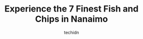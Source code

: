 ---
layout: ampstory
image: https://i0.wp.com/www.auto.or.id/wp-content/uploads/2023/06/maggies-seafood-market-fish-chips-eatery-0-nanaimo-1686327255.jpeg?resize=640,853
author: techidn
featured: false
description: Nanaimo, British Columbia, Canada is a haven for Fish and Chips enthusiasts, boasting an impressive array of 7 top-notch establishments. Whether youre a seasoned connoisseur or simply curio
title: Experience the 7 Finest Fish and Chips in Nanaimo
cover:
   title: Experience the 7 Finest Fish and Chips in Nanaimo
   subtitle: AUTO.OR.ID
   background: https://www.auto.or.id/wp-content/uploads/2023/06/maggies-seafood-market-fish-chips-eatery-0-nanaimo-1686327255.jpeg

pages: 
 - layout: thirds
   top: <h1>#1 Firehouse Grill</h1>
   bottom: "<p>I came here for mothers day dinner and it was fantastic. All three of our meals were delicious. The wait was a little long but it was mothers day so I get it. I had the </p>"
   background: https://www.auto.or.id/wp-content/uploads/2023/06/maggies-seafood-market-fish-chips-eatery-1-nanaimo-1686327256.jpeg
   backgroundblur: true
 - layout: thirds
   top: <h1>#2 Lighthouse Bistro & Pub</h1>
   bottom: "<p>50 Anchor Way, Nanaimo, BC V9R 7B5, Canada</p>"
   background: https://www.auto.or.id/wp-content/uploads/2023/06/maggies-seafood-market-fish-chips-eatery-2-nanaimo-1686327257.jpeg
   cta:
      link: https://www.auto.or.id/experience-the-7-finest-fish-and-chips-in-nanaimo/
      text: Experience the 7 Finest Fish and Chips in Nanaimo
 - layout: thirds
   top: <h1>#3 Dinghy Dock Pub</h1>
   bottom: "<p>8 Pirates Ln, Nanaimo, BC V9R 6R1, Canada</p>"
   background: https://images.unsplash.com/photo-1536700503339-1e4b06520771?ixlib=rb-4.0.3&ixid=MnwxMjA3fDB8MHxwaG90by1wYWdlfHx8fGVufDB8fHx8&auto=format&fit=crop&w=640&h=853&q=80
   cta:
      link: https://www.auto.or.id/experience-the-7-finest-fish-and-chips-in-nanaimo/
      text: Experience the 7 Finest Fish and Chips in Nanaimo
 - layout: thirds
   top: <h1>#4 Trollers Fish & Chips</h1>
   bottom: "<p>10 Wharf Street, FLOAT F, Nanaimo, BC V9R 2X3, Canada</p>"
   background: https://images.unsplash.com/photo-1639928845176-2804838ca715?ixlib=rb-4.0.3&ixid=MnwxMjA3fDB8MHxwaG90by1wYWdlfHx8fGVufDB8fHx8&auto=format&fit=crop&w=640&h=853&q=80
   cta:
      link: https://www.auto.or.id/experience-the-7-finest-fish-and-chips-in-nanaimo/
      text: Experience the 7 Finest Fish and Chips in Nanaimo
 - layout: thirds
   top: <h1>#5 MGM Restaurant</h1>
   bottom: "<p>240 Nicol St, Nanaimo, BC V9R 4T2, Canada</p>"
   background: https://images.unsplash.com/photo-1654159866298-e3c8ee93e43b?ixlib=rb-4.0.3&ixid=MnwxMjA3fDB8MHxwaG90by1wYWdlfHx8fGVufDB8fHx8&auto=format&fit=crop&w=640&h=853&q=80
   cta:
      link: https://www.auto.or.id/experience-the-7-finest-fish-and-chips-in-nanaimo/
      text: Experience the 7 Finest Fish and Chips in Nanaimo
 - layout: thirds
   top: <h1>#6 Mrs. Riches Restaurant</h1>
   bottom: "<p>199 Fraser St, Nanaimo, BC V9R 5C1, Canada</p>"
   background: https://images.unsplash.com/photo-1508974239320-0a029497e820?ixlib=rb-4.0.3&ixid=MnwxMjA3fDB8MHxwaG90by1wYWdlfHx8fGVufDB8fHx8&auto=format&fit=crop&w=640&h=853&q=80
   cta:
      link: https://www.auto.or.id/experience-the-7-finest-fish-and-chips-in-nanaimo/
      text: Experience the 7 Finest Fish and Chips in Nanaimo
 - layout: thirds
   top: <h1>#7 Quarterway Pub</h1>
   bottom: "<p>1431 Bowen Rd, Nanaimo, BC V9S 1G4, Canada</p>"
   background: https://images.unsplash.com/photo-1635249477961-163809b2f764?ixlib=rb-4.0.3&ixid=MnwxMjA3fDB8MHxwaG90by1wYWdlfHx8fGVufDB8fHx8&auto=format&fit=crop&w=640&h=853&q=80
   cta:
      link: https://www.auto.or.id/experience-the-7-finest-fish-and-chips-in-nanaimo/
      text: Experience the 7 Finest Fish and Chips in Nanaimo
 - layout: thirds
   middle: Continue reading...
   background: https://images.unsplash.com/photo-1525609004556-c46c7d6cf023?ixlib=rb-4.0.3&ixid=MnwxMjA3fDB8MHxwaG90by1wYWdlfHx8fGVufDB8fHx8&auto=format&fit=crop&w=640&h=853&q=80
   cta:
      link: https://www.auto.or.id/experience-the-7-finest-fish-and-chips-in-nanaimo/
      text: Experience the 7 Finest Fish and Chips in Nanaimo

---